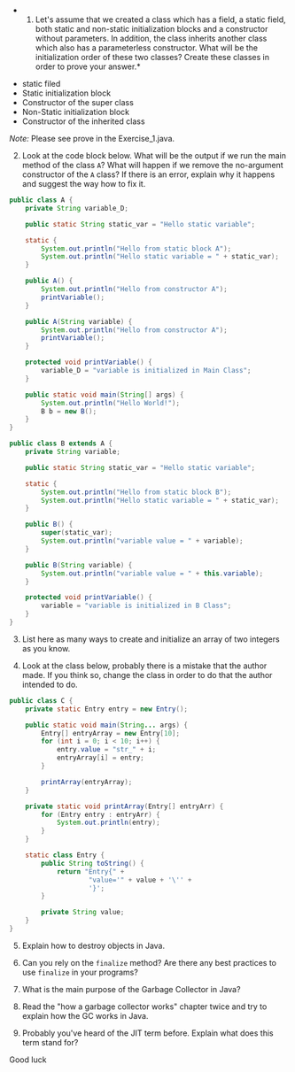 * 1. Let's assume that we created a class which has a field, a static field, both static and non-static initialization blocks and a constructor without parameters. In addition, the class inherits another class which also has a parameterless constructor. 
What will be the initialization order of these two classes? Create these classes in order to prove your answer.*
- static filed
- Static initialization block
- Constructor of the super class
- Non-Static initialization block
- Constructor of the inherited class

*Note:* Please see prove in the Exercise_1.java.
 
2. Look at the code block below. What will be the output if we run the main method of the class `A`? 
What will happen if we remove the no-argument constructor of the `A` class? If there is an error, explain why it happens and suggest the way how to fix it.

```java
public class A {
    private String variable_D;

    public static String static_var = "Hello static variable";

    static {
        System.out.println("Hello from static block A");
        System.out.println("Hello static variable = " + static_var);
    }

    public A() {
        System.out.println("Hello from constructor A");
        printVariable();
    }

    public A(String variable) {
        System.out.println("Hello from constructor A");
        printVariable();
    }

    protected void printVariable() {
        variable_D = "variable is initialized in Main Class";
    }

    public static void main(String[] args) {
        System.out.println("Hello World!");
        B b = new B();
    }
}

public class B extends A {
    private String variable;

    public static String static_var = "Hello static variable";

    static {
        System.out.println("Hello from static block B");
        System.out.println("Hello static variable = " + static_var);
    }

    public B() {
        super(static_var);
        System.out.println("variable value = " + variable);
    }

    public B(String variable) {
        System.out.println("variable value = " + this.variable);
    }

    protected void printVariable() {
        variable = "variable is initialized in B Class";
    }
}
```

3. List here as many ways to create and initialize an array of two integers as you know.
 
4. Look at the class below, probably there is a mistake that the author made. If you think so, change the class in order to 
 do that the author intended to do.

```java
public class C {
    private static Entry entry = new Entry();

    public static void main(String... args) {
        Entry[] entryArray = new Entry[10];
        for (int i = 0; i < 10; i++) {
            entry.value = "str_" + i;
            entryArray[i] = entry;
        }

        printArray(entryArray);
    }

    private static void printArray(Entry[] entryArr) {
        for (Entry entry : entryArr) {
            System.out.println(entry);
        }
    }

    static class Entry {
        public String toString() {
            return "Entry{" +
                    "value='" + value + '\'' +
                    '}';
        }

        private String value;
    }
}
```

5. Explain how to destroy objects in Java.

6. Can you rely on the `finalize` method? Are there any best practices to use `finalize` in your programs?
  
7. What is the main purpose of the Garbage Collector in Java? 
 
8. Read the "how a garbage collector works" chapter twice and try to explain how the GC works in Java.
 
9. Probably you've heard of the JIT term before. Explain what does this term stand for?

Good luck

